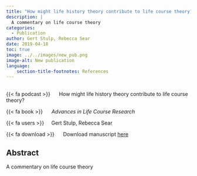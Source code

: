 ```yaml
---
title: "How might life history theory contribute to life course theory?"
description: |
  A commentary on life course theory 
categories:
  - Publication
author: Gert Stulp, Rebecca Sear
date: 2019-04-18
toc: true
image: ../../images/new_pub.png
image-alt: New publication
language: 
    section-title-footnotes: References
---
```



<br>
{{< fa podcast >}} &nbsp;&nbsp;&nbsp;&nbsp; How might life history theory contribute to life course theory?

{{< fa book >}} &nbsp;&nbsp;&nbsp;&nbsp; *Advances in Life Course Research*

{{< fa users >}} &nbsp;&nbsp;&nbsp; Gert Stulp, Rebecca Sear


{{< fa download >}} &nbsp;&nbsp;&nbsp;&nbsp; Download manuscript [here](../../pdf/2019_stulp_sear.pdf)

## Abstract

A commentary on life course theory
